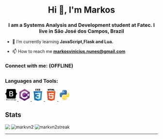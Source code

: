 <h1 align="center">Hi 👋, I'm Markos</h1>
<h3 align="center">I am a Systems Analysis and Development student at Fatec. I live in São José dos Campos, Brazil</h3>

- 🌱 I’m currently learning **JavaScript,Flask and Lua.**

- 📫 How to reach me **markosvinicius.nunes@gmail.com**

<h3 align="left">Connect with me: (OFFLINE)</h3>
<p align="left">
</p>

  ##

<h3 align="left">Languages and Tools:</h3>
<p align="left"> <a href="https://getbootstrap.com" target="_blank" rel="noreferrer"> <img src="https://raw.githubusercontent.com/devicons/devicon/master/icons/bootstrap/bootstrap-plain-wordmark.svg" alt="bootstrap" width="40" height="40"/> </a> <a href="https://www.w3schools.com/cs/" target="_blank" rel="noreferrer"> <img src="https://raw.githubusercontent.com/devicons/devicon/master/icons/csharp/csharp-original.svg" alt="csharp" width="40" height="40"/> </a> <a href="https://www.w3schools.com/css/" target="_blank" rel="noreferrer"> <img src="https://raw.githubusercontent.com/devicons/devicon/master/icons/css3/css3-original-wordmark.svg" alt="css3" width="40" height="40"/> </a> <a href="https://www.w3.org/html/" target="_blank" rel="noreferrer"> <img src="https://raw.githubusercontent.com/devicons/devicon/master/icons/html5/html5-original-wordmark.svg" alt="html5" width="40" height="40"/> </a> <a href="https://www.python.org" target="_blank" rel="noreferrer"> <img src="https://raw.githubusercontent.com/devicons/devicon/master/icons/python/python-original.svg" alt="python" width="40" height="40"/> </a> </p>

## Stats
<p float="left">
  <img align="center" src="https://github-readme-stats.vercel.app/api/top-langs/?username=markvn2&theme=dark&locale=en&border_radius=20" alt"markvn2lang"  height="200"/> 
  <img align="center" src="https://github-readme-stats.vercel.app/api?username=markvn2&show_icons=true&theme=dark&locale=en&border_radius=20" alt="markvn2"  height="200"/>
     <img align="center" src="https://streak-stats.demolab.com?user=MarkVN2&theme=dark&date_format=M%20j%5B%2C%20Y%5D&border_radius=20" alt ="markvn2streak"   height="200"/>
</p>
<hr/>
